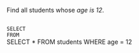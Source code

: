 Find all students whose _age is 12_.



<Editor lang="sql" dbName="students1.db" type="exercise">
<code>
SELECT  
FROM
</code>

<solution>
SELECT *
FROM students
WHERE age = 12
</solution>
</Editor>